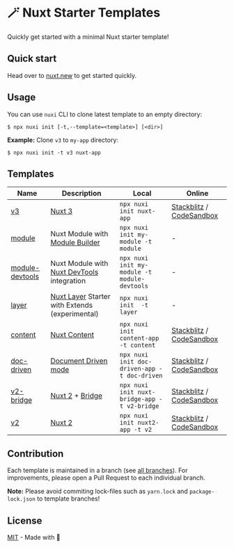 # 🪄 Nuxt Starter Templates

Quickly get started with a minimal Nuxt starter template!

## Quick start

Head over to [nuxt.new](https://nuxt.new) to get started quickly.

## Usage

You can use `nuxi` CLI to clone latest template to an empty directory:

```sh-session
$ npx nuxi init [-t,--template=<template>] [<dir>]
```

**Example:** Clone `v3` to `my-app` directory:

```sh-session
$ npx nuxi init -t v3 nuxt-app
```

## Templates

Name | Description | Local     | Online |
-----|-------------|-----------|--------|
[v3](https://github.com/nuxt/starter/tree/v3) | [Nuxt 3](https://github.com/nuxt/nuxt) | `npx nuxi init nuxt-app` | [Stackblitz](https://stackblitz.com/github/nuxt/starter/tree/v3-stackblitz) / [CodeSandbox](https://codesandbox.io/p/github/nuxt/starter/v3-codesandbox) |
[module](https://github.com/nuxt/starter/tree/module) | Nuxt Module with [Module Builder](https://github.com/nuxt/module-builder) | `npx nuxi init my-module -t module` | - |
[module-devtools](https://github.com/nuxt/starter/tree/module-devtools) | Nuxt Module with [Nuxt DevTools](https://github.com/nuxt/devtools) integration | `npx nuxi init my-module -t module-devtools` | - |
[layer](https://github.com/nuxt/starter/tree/layer) | [Nuxt Layer](https://nuxt.com/docs/guide/going-further/layers) Starter with Extends (experimental) | `npx nuxi init  -t layer` | - |
[content](https://github.com/nuxt/starter/tree/content) | [Nuxt Content](https://github.com/nuxt/content) | `npx nuxi init content-app -t content` | [Stackblitz](https://stackblitz.com/github/nuxt/starter/tree/content) / [CodeSandbox](https://codesandbox.io/p/github/nuxt/starter/content) |
[doc-driven](https://github.com/nuxt/starter/tree/doc-driven) | [Document Driven mode](https://content.nuxtjs.org/guide/writing/document-driven) | `npx nuxi init doc-driven-app -t doc-driven` | [Stackblitz](https://stackblitz.com/github/nuxt/starter/tree/doc-driven) / [CodeSandbox](https://codesandbox.io/p/github/nuxt/starter/doc-driven) |
[v2-bridge](https://github.com/nuxt/starter/tree/v2-bridge) | [Nuxt 2](https://github.com/nuxt/nuxt/tree/2.x-dev) + [Bridge](https://github.com/nuxt/bridge) | `npx nuxi init nuxt-bridge-app -t v2-bridge` | [Stackblitz](https://stackblitz.com/github/nuxt/starter/tree/v2-bridge) / [CodeSandbox](https://codesandbox.io/p/github/nuxt/starter/v2-bridge-codesandbox) |
[v2](https://github.com/nuxt/starter/tree/v2) | [Nuxt 2](https://github.com/nuxt/nuxt/tree/2.x-dev) | `npx nuxi init nuxt2-app -t v2` | [Stackblitz](https://stackblitz.com/github/nuxt/starter/tree/v2-stackblitz) / [CodeSandbox](https://codesandbox.io/p/github/nuxt/starter/v2-codesandbox) |

## Contribution

Each template is maintained in a branch (see [all branches](https://github.com/nuxt/starter/branches)).
For improvements, please open a Pull Request to each individual branch.

**Note:** Please avoid commiting lock-files such as `yarn.lock` and `package-lock.json` to template branches!

## License

[MIT](./LICENSE) - Made with 💚
